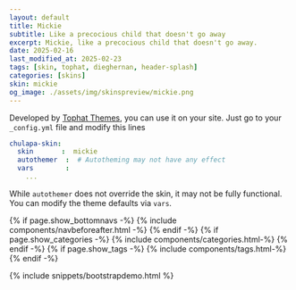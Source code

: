 ```yaml
---
layout: default
title: Mickie
subtitle: Like a precocious child that doesn't go away
excerpt: Mickie, like a precocious child that doesn't go away.
date: 2025-02-16
last_modified_at: 2025-02-23
tags: [skin, tophat, dieghernan, header-splash]
categories: [skins]
skin: mickie
og_image: ./assets/img/skinspreview/mickie.png
---
```



Developed by [Tophat Themes](https://themesguide.github.io/top-hat/dist/), you can use it on your site. Just go to your `_config.yml` file and modify this lines

```yaml
chulapa-skin: 
  skin       :  mickie
  autothemer  :  # Autotheming may not have any effect
  vars        :    
    ...
```


While `autothemer` does not override the skin, it may not be fully functional. You can modify the theme defaults via `vars`.




{% if page.show_bottomnavs -%}
{% include components/navbeforeafter.html -%}
{% endif -%}
{% if page.show_categories -%}
{% include components/categories.html-%}
{% endif -%}
{% if page.show_tags -%}
{% include components/tags.html-%}
{% endif -%}


{% include snippets/bootstrapdemo.html  %}
